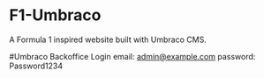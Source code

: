 # F1-Umbraco
A Formula 1 inspired website built with Umbraco CMS.

#Umbraco Backoffice Login
email: admin@example.com
password: Password1234
